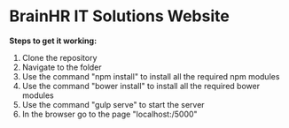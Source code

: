 <h1>BrainHR IT Solutions Website</h1>
<div>
  <b>Steps to get it working:</b>
  <ol>
    <li> Clone the repository </li>
    <li> Navigate to the folder </li>
    <li> Use the command "npm install" to install all the required npm modules </li>
    <li> Use the command "bower install" to install all the required bower modules </li>
    <li> Use the command "gulp serve" to start the server </li>
    <li> In the browser go to the page "localhost:/5000" </li>
  </ol>
</div>
